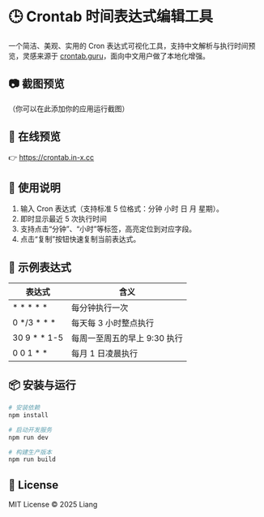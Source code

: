 # 🕒 Crontab 时间表达式编辑工具

一个简洁、美观、实用的 Cron 表达式可视化工具，支持中文解析与执行时间预览，灵感来源于 [crontab.guru](https://crontab.guru)，面向中文用户做了本地化增强。

## 📷 截图预览

（你可以在此添加你的应用运行截图）

## 🚀 在线预览

👉 <https://crontab.in-x.cc>

## 📘 使用说明

1. 输入 Cron 表达式（支持标准 5 位格式：分钟 小时 日 月 星期）。
2. 即时显示最近 5 次执行时间
3. 支持点击“分钟”、“小时”等标签，高亮定位到对应字段。
4. 点击“复制”按钮快速复制当前表达式。

## 🧪 示例表达式

|  表达式 | 含义 |
| --- | --- |
| \* \* \* \* \* | 每分钟执行一次 |
| 0 \*/3 \* \* \* | 每天每 3 小时整点执行 |
| 30 9 \* \* 1-5 | 每周一至周五的早上 9:30 执行 |
| 0 0 1 \* \* | 每月 1 日凌晨执行 |

## 📦 安装与运行

```bash
# 安装依赖
npm install

# 启动开发服务
npm run dev

# 构建生产版本
npm run build
```

## 📄 License

MIT License © 2025 Liang
